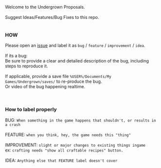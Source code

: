 Welcome to the Undergrown Proposals. <br/>
<br/>
Suggest Ideas/Features/Bug Fixes to this repo.<br/>
<br/>
### HOW<br/>
Please open an [issue](https://github.com/flxpper/Undergrown_Proposals/issues) and label it as `bug` / `feature` / `improvement` / `idea`.<br/>
<br/>
If its a bug:<br/>
Be sure to provide a clear and detailed description of the bug, including steps to reproduce it.<br/>
<br/>
If applicable, provide a save file `%USER%/Documents/My Games/Undergrown/saves/` to re-produce the bug.<br/>
Or video of the bug happening realtime.<br/>
<br/>
<br/>
### How to label properly<br/>
BUG: `When something in the game happens that shouldn't, or results in a crash`<br/>
<br/>
FEATURE: `when you think, hey, the game needs this "thing"`<br/>
<br/>
IMPROVEMENT: `slight or major changes to existing things ingame`<br/>
ex: `crafting needs "show all craftable recipes" button.`<br/>
<br/>
IDEA: `Anything else that FEATURE label doesn't cover`<br/>

